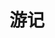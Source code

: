 ---
title: 游记
description: A description of this category
image:

# Badge style
style:
    background: "#2a9d8f"
    color: "#fff"
---